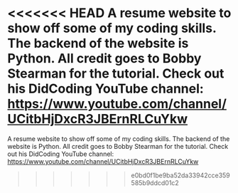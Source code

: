 <<<<<<< HEAD
A resume website to show off some of my coding skills. The backend of the website is Python. All credit goes to Bobby Stearman for the tutorial. Check out his DidCoding YouTube channel: https://www.youtube.com/channel/UCitbHjDxcR3JBErnRLCuYkw
=======
A resume website to show off some of my coding skills. The backend of the website is Python.
All credit goes to Bobby Stearman for the tutorial. Check out his DidCoding YouTube channel: https://www.youtube.com/channel/UCitbHjDxcR3JBErnRLCuYkw

>>>>>>> e0bd0f1be9ba52da33942cce359585b9ddcd01c2

